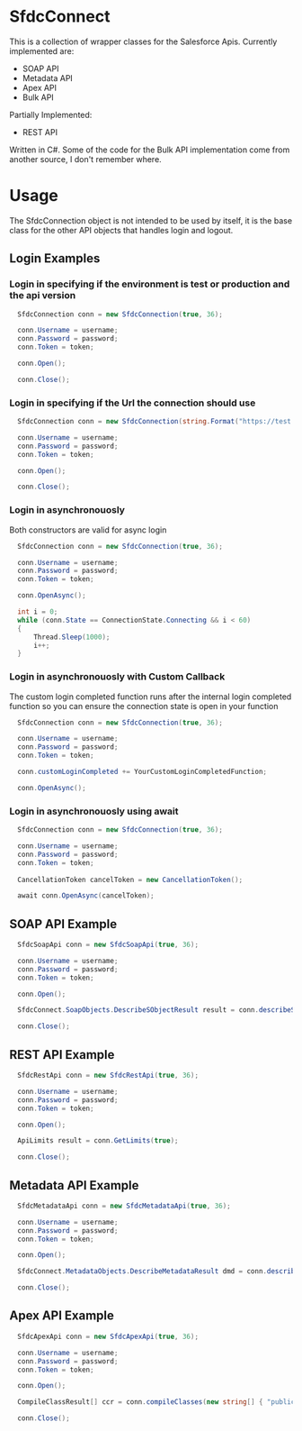 # SfdcConnect

This is a collection of wrapper classes for the Salesforce Apis.  Currently implemented are:

- SOAP API
- Metadata API
- Apex API
- Bulk API

Partially Implemented:

- REST API

Written in C#.  Some of the code for the Bulk API implementation come from another source, I don't remember where.

# Usage

The SfdcConnection object is not intended to be used by itself, it is the base class for the other API objects that handles login and logout.


## Login Examples

### Login in specifying if the environment is test or production and the api version
```C#
  SfdcConnection conn = new SfdcConnection(true, 36);

  conn.Username = username;
  conn.Password = password;
  conn.Token = token;

  conn.Open();

  conn.Close();
```

### Login in specifying if the Url the connection should use
```C#
  SfdcConnection conn = new SfdcConnection(string.Format("https://test.salesforce.com/services/Soap/u/{0}.0/", 36));

  conn.Username = username;
  conn.Password = password;
  conn.Token = token;

  conn.Open();

  conn.Close();
```

### Login in asynchronouosly
Both constructors are valid for async login
```C#
  SfdcConnection conn = new SfdcConnection(true, 36);

  conn.Username = username;
  conn.Password = password;
  conn.Token = token;

  conn.OpenAsync();

  int i = 0;
  while (conn.State == ConnectionState.Connecting && i < 60)
  {
      Thread.Sleep(1000);
      i++;
  }
```

### Login in asynchronouosly with Custom Callback
The custom login completed function runs after the internal login completed function so you can ensure the connection state is open in your function
```C#
  SfdcConnection conn = new SfdcConnection(true, 36);

  conn.Username = username;
  conn.Password = password;
  conn.Token = token;

  conn.customLoginCompleted += YourCustomLoginCompletedFunction;

  conn.OpenAsync();
```


### Login in asynchronouosly using await
```C#
  SfdcConnection conn = new SfdcConnection(true, 36);

  conn.Username = username;
  conn.Password = password;
  conn.Token = token;
  
  CancellationToken cancelToken = new CancellationToken();

  await conn.OpenAsync(cancelToken);
```

## SOAP API Example
```C#
  SfdcSoapApi conn = new SfdcSoapApi(true, 36);

  conn.Username = username;
  conn.Password = password;
  conn.Token = token;

  conn.Open();

  SfdcConnect.SoapObjects.DescribeSObjectResult result = conn.describeSObject("Contact");

  conn.Close();
```

## REST API Example
```C#
  SfdcRestApi conn = new SfdcRestApi(true, 36);

  conn.Username = username;
  conn.Password = password;
  conn.Token = token;

  conn.Open();

  ApiLimits result = conn.GetLimits(true);

  conn.Close();
```

## Metadata API Example
```C#
  SfdcMetadataApi conn = new SfdcMetadataApi(true, 36);

  conn.Username = username;
  conn.Password = password;
  conn.Token = token;

  conn.Open();

  SfdcConnect.MetadataObjects.DescribeMetadataResult dmd = conn.describeMetadata(double.Parse(conn.Version));

  conn.Close();
```

## Apex API Example
```C#
  SfdcApexApi conn = new SfdcApexApi(true, 36);

  conn.Username = username;
  conn.Password = password;
  conn.Token = token;

  conn.Open();

  CompileClassResult[] ccr = conn.compileClasses(new string[] { "public class TestClass12321 { }" });

  conn.Close();
```
